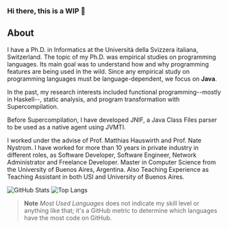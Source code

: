 ### Hi there, this is a **WIP** 👋

## About

I have a Ph.D. in Informatics at the Università della Svizzera italiana, Switzerland.
The topic of my Ph.D. was empirical studies on programming languages.
Its main goal was to understand how and why programming features are being used in the wild.
Since any empirical study on programming languages must be language-dependent, we focus on **Java**.

In the past, my research interests included functional programming--mostly in Haskell--, static analysis, and program transformation with Supercompilation.

Before Supercompilation, I have developed JNIF, a Java Class Files parser to be used as a native agent using JVMTI.

I worked under the advise of Prof. Matthias Hauswirth and Prof. Nate Nystrom.
I have worked for more than 10 years in private industry in different roles, as Software Developer, Software Engineer, Network Administrator and Freelance Developer.
Master in Computer Science from the University of Buenos Aires, Argentina.
Also Teaching Experience as Teaching Assistant in both USI and University of Buenos Aires.

![GitHub Stats](https://github-readme-stats.vercel.app/api?username=acuarica&show_icons=true&theme=radical)
![Top Langs](https://github-readme-stats.vercel.app/api/top-langs/?username=acuarica&layout=compact)

> **Note**
> _Most Used Languages_ does not indicate my skill level or anything like that; it's a GitHub metric to determine which languages have the most code on GitHub.

<!--
**acuarica/acuarica** is a ✨ _special_ ✨ repository because its `README.md` (this file) appears on your GitHub profile.

Here are some ideas to get you started:

- 🔭 I’m currently working on ...
- 🌱 I’m currently learning ...
- 👯 I’m looking to collaborate on ...
- 🤔 I’m looking for help with ...
- 💬 Ask me about ...
- 📫 How to reach me: ...
- 😄 Pronouns: ...
- ⚡ Fun fact: ...
-->
